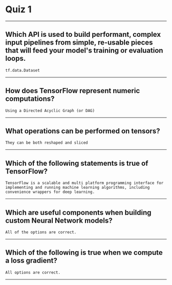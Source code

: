 # Quiz 1

---

## Which API is used to build performant, complex input pipelines from simple, re-usable pieces that will feed your model's training or evaluation loops.

`tf.data.Dataset`

---

## How does TensorFlow represent numeric computations?

`Using a Directed Acyclic Graph (or DAG)`

---

## What operations can be performed on tensors?

`They can be both reshaped and sliced`

---

## Which of the following statements is true of TensorFlow?

`TensorFlow is a scalable and multi platform programming interface for implementing and running machine learning algorithms, including convenience wrappers for deep learning.`

---

## Which are useful components when building custom Neural Network models?

`All of the options are correct.`

---

## Which of the following is true when we compute a loss gradient?

`All options are correct.`

---

